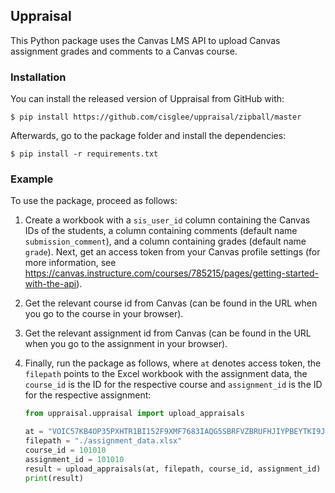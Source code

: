 ## Uppraisal

This Python package uses the Canvas LMS API to upload Canvas assignment grades and comments to a Canvas course.

### Installation

You can install the released version of Uppraisal from GitHub with:

```shell 
$ pip install https://github.com/cisglee/uppraisal/zipball/master
```

Afterwards, go to the package folder and install the dependencies:

```shell
$ pip install -r requirements.txt
```

### Example

To use the package, proceed as follows:

1. Create a workbook with a `sis_user_id` column containing the Canvas IDs of the students, a column containing
   comments (default name `submission_comment`), and a column containing grades (default name `grade`). Next, get an
   access token from your Canvas profile settings (for more information, see
   https://canvas.instructure.com/courses/785215/pages/getting-started-with-the-api).
2. Get the relevant course id from Canvas (can be found in the URL when you go to the course in your browser).
3. Get the relevant assignment id from Canvas (can be found in the URL when you go to the assignment in your browser).
4. Finally, run the package as follows, where `at` denotes access token, the `filepath` points to the Excel workbook
   with the assignment data, the `course_id` is the ID for the respective course and `assignment_id` is the ID for the
   respective assignment:

    ```python
    from uppraisal.uppraisal import upload_appraisals
    
    at = "VOIC57KB4OP35PXHTR1BI152F9XMF7683IAQG5SBRFVZBRUFHJIYPBEYTKI9J6LH69UFM3"
    filepath = "./assignment_data.xlsx"
    course_id = 101010
    assignment_id = 101010
    result = upload_appraisals(at, filepath, course_id, assignment_id)
    print(result)
    ```
